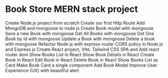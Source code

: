 # Book Store MERN stack project


Create Node.js project from scratch
Create our first Http Route
Add MongoDB and mongoose to node js
Create Book model with mongoose
Save a new Book with mongoose
Get All Books with mongoose
Get One Book by id with mongoose
Update a Book with mongoose
Delete a book with mongoose
Refactor Node js with express router
CORS policy in Node js and Express js
Create React project, Vite, Tailwind CSS
SPA and Add react router dom
Show Books List in React
Show Book Details in React
Create Book in React
Edit Book in React
Delete Book in React
Show Books List as Card
Make Book Card a single component
Add Book Modal
Improve User Experience (UX) with beautiful alert